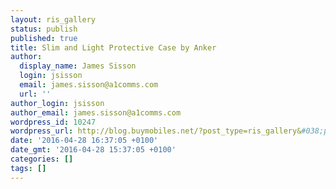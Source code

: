 ```yaml
---
layout: ris_gallery
status: publish
published: true
title: Slim and Light Protective Case by Anker
author:
  display_name: James Sisson
  login: jsisson
  email: james.sisson@a1comms.com
  url: ''
author_login: jsisson
author_email: james.sisson@a1comms.com
wordpress_id: 10247
wordpress_url: http://blog.buymobiles.net/?post_type=ris_gallery&#038;p=10247
date: '2016-04-28 16:37:05 +0100'
date_gmt: '2016-04-28 15:37:05 +0100'
categories: []
tags: []
---
```


